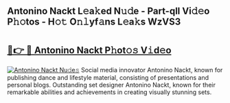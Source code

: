 ## Antonino Nackt L𝚎a𝚔ed N𝚞𝚍e - Part-qll Vi𝚍𝚎o P𝚑𝚘tos - H𝚘𝚝 O𝚗𝚕yf𝚊ns L𝚎a𝚔s WzVS3

# <h2><a href="http://kf0t2mh.oniu.top/?m=Antonino+Nackt">🔗👉 🔴 Antonino Nackt P𝚑ot𝚘𝚜 V𝚒d𝚎o</a></h2>

[![Antonino Nackt Nu𝚍e𝚜](https://i.imgur.com/0qMVB7G.gif)](http://kf0t2mh.oniu.top/?m=Antonino+Nackt)
Social media innovator Antonino Nackt, known for publishing dance and lifestyle material, consisting of presentations and personal blogs. Outstanding set designer Antonino Nackt, known for their remarkable abilities and achievements in creating visually stunning sets.  

